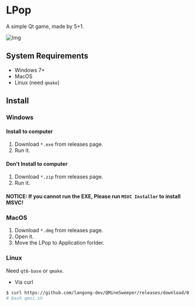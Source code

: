# LPop

A simple Qt game, made by 5+1.

![Img](https://i.imgur.com/wAmLiDA.png)

## System Requirements

- Windows 7+
- MacOS
- Linux (need `qmake`)

## Install

### Windows

#### Install to computer

1. Download `*.exe` from releases page.
2. Run it.

#### Don't Install to computer

1. Download `*.zip` from releases page.
2. Run it.

#### NOTICE: If you cannot run the EXE, Please run `MSVC Installer` to install MSVC!

### MacOS

1. Download `*.dmg` from releases page.
2. Open it.
3. Move the LPop to Application forlder.

### Linux

Need `qt6-base` or `qmake`.

- Via curl

```bash
$ curl https://github.com/langong-dev/QMineSweeper/releases/download/0.0.1/QMineSweeper_0.0.1_Linux-MacOS_Compiler.sh > qmsi.sh
# bash qmsi.sh
```

